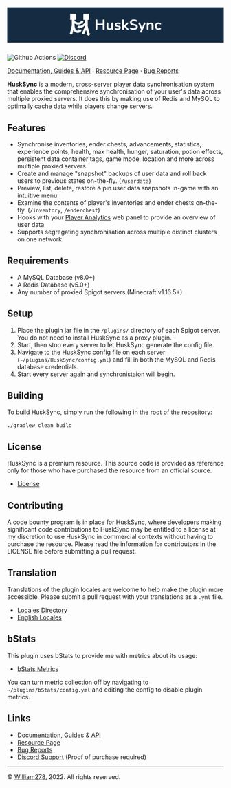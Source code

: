 # [![HuskSync Banner](images/banner-graphic.png)](https://github.com/WiIIiam278/HuskSync)
![Github Actions](https://github.com/WiIIiam278/HuskSync/workflows/Java%20CI/badge.svg)
[![Discord](https://img.shields.io/discord/818135932103557162?color=7289da&logo=discord)](https://discord.gg/tVYhJfyDWG)

[Documentation, Guides & API](https://william278.net/docs/husksync/Home) · [Resource Page](https://www.spigotmc.org/resources/husksync.97144/) · [Bug Reports](https://github.com/WiIIiam278/HuskSync/issues)

**HuskSync** is a modern, cross-server player data synchronisation system that enables the comprehensive synchronisation of your user's data across multiple proxied servers. It does this by making use of Redis and MySQL to optimally cache data while players change servers.

## Features
- Synchronise inventories, ender chests, advancements, statistics, experience points, health, max health, hunger, saturation, potion effects, persistent data container tags, game mode, location and more across multiple proxied servers. 
- Create and manage "snapshot" backups of user data and roll back users to previous states on-the-fly. (`/userdata`)
- Preview, list, delete, restore & pin user data snapshots in-game with an intuitive menu.
- Examine the contents of player's inventories and ender chests on-the-fly. (`/inventory`, `/enderchest`)
- Hooks with your [Player Analytics](https://github.com/plan-player-analytics/Plan) web panel to provide an overview of user data.
- Supports segregating synchronisation across multiple distinct clusters on one network.

## Requirements
* A MySQL Database (v8.0+)
* A Redis Database (v5.0+)
* Any number of proxied Spigot servers (Minecraft v1.16.5+)

## Setup
1. Place the plugin jar file in the `/plugins/` directory of each Spigot server. You do not need to install HuskSync as a proxy plugin.
2. Start, then stop every server to let HuskSync generate the config file.
3. Navigate to the HuskSync config file on each server (`~/plugins/HuskSync/config.yml`) and fill in both the MySQL and Redis database credentials.
4. Start every server again and synchronistaion will begin.

## Building
To build HuskSync, simply run the following in the root of the repository:
```
./gradlew clean build
```

## License
HuskSync is a premium resource. This source code is provided as reference only for those who have purchased the resource from an official source.

- [License](https://github.com/WiIIiam278/HuskSync/blob/master/LICENSE)

## Contributing
A code bounty program is in place for HuskSync, where developers making significant code contributions to HuskSync may be entitled to a license at my discretion to use HuskSync in commercial contexts without having to purchase the resource. Please read the information for contributors in the LICENSE file before submitting a pull request. 

## Translation
Translations of the plugin locales are welcome to help make the plugin more accessible. Please submit a pull request with your translations as a `.yml` file.

- [Locales Directory](https://github.com/WiIIiam278/HuskSync/tree/master/common/src/main/resources/locales)
- [English Locales](https://github.com/WiIIiam278/HuskSync/tree/master/common/src/main/resources/locales/en-gb.yml)

## bStats
This plugin uses bStats to provide me with metrics about its usage:
- [bStats Metrics](https://bstats.org/plugin/bukkit/HuskSync%20-%20Bukkit/13140)

You can turn metric collection off by navigating to `~/plugins/bStats/config.yml` and editing the config to disable plugin metrics.

## Links
- [Documentation, Guides & API](https://william278.net/docs/husksync/Home)
- [Resource Page](https://www.spigotmc.org/resources/husksync.97144/)
- [Bug Reports](https://github.com/WiIIiam278/HuskSync/issues)
- [Discord Support](https://discord.gg/tVYhJfyDWG) (Proof of purchase required)

---
&copy; [William278](https://william278.net/), 2022. All rights reserved.
